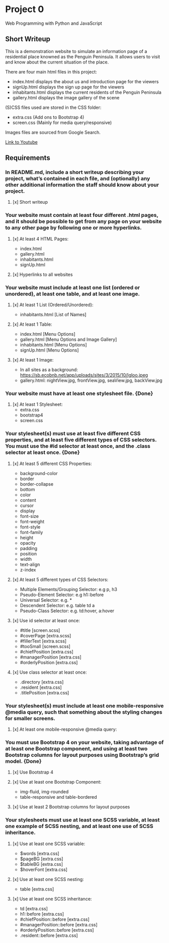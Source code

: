 # Project 0
Web Programming with Python and JavaScript

## Short Writeup
This is a demonstration website to simulate an information page of a residential place knowned as the Penguin Peninsula. It allows users to visit and know about the current situation of the place.

There are four main html files in this project:
- index.html displays the about us and introduction page for the viewers
- signUp.html displays the sign up page for the viewers
- inhabitants.html displays the current residents of the Penguin Peninsula
- gallery.html displays the image gallery of the scene

(S)CSS files used are stored in the CSS folder:
- extra.css (Add ons to Bootstrap 4)
- screen.css (Mainly for media query/responsive)

Images files are sourced from Google Search.

<a href="https://youtu.be/ZVVMm2KHnjM">Link to Youtube</a>

## Requirements
### In README.md, include a short writeup describing your project, what’s contained in each file, and (optionally) any other additional information the staff should know about your project.
1. [x] Short writeup

### Your website must contain at least four different .html pages, and it should be possible to get from any page on your website to any other page by following one or more hyperlinks.
1. [x] At least 4 HTML Pages: 
    - index.html
    - gallery.html
    - inhabitants.html
    - signUp.html

2. [x] Hyperlinks to all websites

### Your website must include at least one list (ordered or unordered), at least one table, and at least one image.
1. [x] At least 1 List (Ordered/Unordered):
    - inhabitants.html [List of Names]

2. [x] At least 1 Table: 
    - index.html [Menu Options]
    - gallery.html [Menu Options and Image Gallery]
    - inhabitants.html [Menu Options]
    - signUp.html [Menu Options]

3. [x] At least 1 Image: 
    - In all sites as a background: https://sb.ecobnb.net/app/uploads/sites/3/2015/10/Igloo.jpeg
    - gallery.html: nightView.jpg, frontView.jpg, seaView.jpg, backView.jpg

### Your website must have at least one stylesheet file. {Done}
1. [x] At least 1 Stylesheet:
    - extra.css
    - bootstrap4
    - screen.css

### Your stylesheet(s) must use at least five different CSS properties, and at least five different types of CSS selectors. You must use the #id selector at least once, and the .class selector at least once. {Done}
1. [x] At least 5 different CSS Properties:
    - background-color
    - border
    - border-collapse
    - bottom
    - color
    - content
    - cursor
    - display
    - font-size
    - font-weight
    - font-style
    - font-family
    - height
    - opacity
    - padding
    - position
    - width
    - text-align
    - z-index

2. [x] At least 5 different types of CSS Selectors:
    - Multiple Elements/Grouping Selector: e.g p, h3
    - Pseudo-Element Selector: e.g h1::before
    - Universal Selector: e.g. *
    - Descendent Selector: e.g. table td a
    - Pseudo-Class Selector: e.g. td:hover, a:hover

3. [x] Use id selector at least once:
    - #title [screen.scss]
    - #coverPage [extra.scss]
    - #fillerText [extra.scss]
    - #tooSmall [screen.scss]
    - #chiefPosition [extra.css]
    - #managerPosition [extra.css]
    - #orderlyPosition [extra.css]

4. [x] Use class selector at least once:
    - .directory [extra.css]
    - .resident [extra.css]
    - .titlePosition [extra.css]

### Your stylesheet(s) must include at least one mobile-responsive @media query, such that something about the styling changes for smaller screens.
1. [x] At least one mobile-responsive @media query:

### You must use Bootstrap 4 on your website, taking advantage of at least one Bootstrap component, and using at least two Bootstrap columns for layout purposes using Bootstrap’s grid model. {Done}
1. [x] Use Bootstrap 4

2. [x] Use at least one Bootstrap Component:
    - img-fluid, img-rounded
    - table-responsive and table-bordered

3. [x] Use at least 2 Bootstrap columns for layout purposes

### Your stylesheets must use at least one SCSS variable, at least one example of SCSS nesting, and at least one use of SCSS inheritance.
1. [x] Use at least one SCSS variable:
    - $words [extra.css]
    - $pageBG [extra.css]
    - $tableBG [extra.css]
    - $hoverFont [extra.css]

2. [x] Use at least one SCSS nesting:
    - table [extra.css]

3. [x] Use at least one SCSS inheritance:
    - td [extra.css]
    - h1::before [extra.css]
    - #chiefPosition::before [extra.css]
    - #managerPosition::before [extra.css]
    - #orderlyPosition::before [extra.css]
    - .resident::before [extra.css]